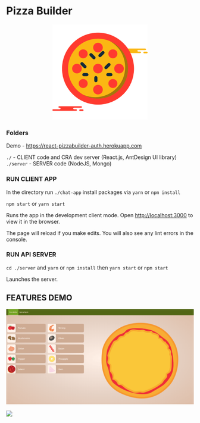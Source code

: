<h1>Pizza Builder </h1>
<p align="center">
 
  <img src="pizza.png"/>
</p>

### Folders

Demo - https://react-pizzabuilder-auth.herokuapp.com

`./` - CLIENT code and CRA dev server (React.js, AntDesign UI library) <br>
`./server` - SERVER code (NodeJS, Mongo)

### RUN CLIENT APP

In the directory run `./chat-app` install packages via `yarn` or `npm install`

`npm start` or `yarn start`

Runs the app in the development client mode.
Open [http://localhost:3000](http://localhost:3000) to view it in the browser.

The page will reload if you make edits.
You will also see any lint errors in the console.

### RUN API SERVER

`cd ./server` and `yarn` or `npm install` then `yarn start` or `npm start`

Launches the server.

## FEATURES DEMO

![](1.gif)

![](2.gif)

